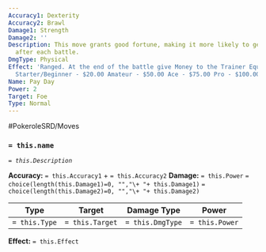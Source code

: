 ```yaml
---
Accuracy1: Dexterity
Accuracy2: Brawl
Damage1: Strength
Damage2: ''
Description: This move grants good fortune, making it more likely to get more money
  after each battle.
DmgType: Physical
Effect: 'Ranged. At the end of the battle give Money to the Trainer Equal to its Rank:
  Starter/Beginner - $20.00 Amateur - $50.00 Ace - $75.00 Pro - $100.00'
Name: Pay Day
Power: 2
Target: Foe
Type: Normal
---
```


#PokeroleSRD/Moves

### `= this.name` 
*`= this.Description`*

**Accuracy:** `= this.Accuracy1` + `= this.Accuracy2`
**Damage:** `= this.Power` `= choice(length(this.Damage1)=0, "","\+ "+ this.Damage1)` `= choice(length(this.Damage2)=0, "","\+ "+ this.Damage2)`

| Type          | Target          | Damage Type          | Power          |
| ------------- | --------------- | ---------------- | -------------- |
| `= this.Type` | `= this.Target` | `= this.DmgType` | `= this.Power` | 

**Effect:** `= this.Effect`